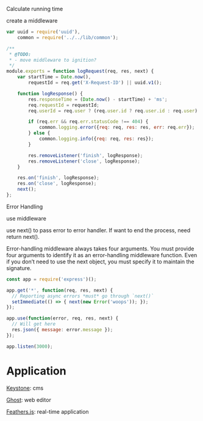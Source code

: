 Calculate running time

create a middleware

```js
var uuid = require('uuid'),
    common = require('../../lib/common');

/**
 * @TODO:
 * - move middleware to ignition?
 */
module.exports = function logRequest(req, res, next) {
    var startTime = Date.now(),
        requestId = req.get('X-Request-ID') || uuid.v1();

    function logResponse() {
        res.responseTime = (Date.now() - startTime) + 'ms';
        req.requestId = requestId;
        req.userId = req.user ? (req.user.id ? req.user.id : req.user) : null;

        if (req.err && req.err.statusCode !== 404) {
            common.logging.error({req: req, res: res, err: req.err});
        } else {
            common.logging.info({req: req, res: res});
        }

        res.removeListener('finish', logResponse);
        res.removeListener('close', logResponse);
    }

    res.on('finish', logResponse);
    res.on('close', logResponse);
    next();
};
```

Error Handling

use middleware

use next\(\) to pass error to error handler. If want to end the process, need return next\(\).

Error-handling middleware always takes four arguments. You must provide four arguments to identify it as an error-handling middleware function. Even if you don’t need to use the next object, you must specify it to maintain the signature.

```js
const app = require('express')();

app.get('*', function(req, res, next) {
  // Reporting async errors *must* go through `next()`
  setImmediate(() => { next(new Error('woops')); });
});

app.use(function(error, req, res, next) {
  // Will get here
  res.json({ message: error.message });
});

app.listen(3000);
```

# Application

[Keystone](http://keystonejs.com/zh/): cms

[Ghost](https://github.com/TryGhost/Ghost): web editor

[Feathers.js](https://github.com/feathersjs/feathers): real-time application

